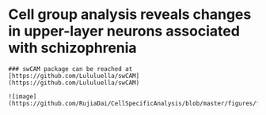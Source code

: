 # Cell group analysis reveals changes in upper-layer neurons associated with schizophrenia

``` Deconvoluted data and results can be downloaded and searched at [our website](http://lbpg.upstate.edu/module_search/)
### swCAM package can be reached at [https://github.com/Lululuella/swCAM](https://github.com/Lululuella/swCAM)

![image](https://github.com/RujiaDai/CellSpecificAnalysis/blob/master/figures/figures1.svg)
